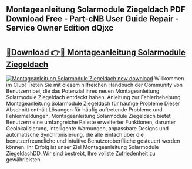 ## Montageanleitung Solarmodule Ziegeldach PDF Download Free - Part-cNB User Guide Repair - Service Owner Edition dQjxc

# <h2><a href="http://df8y0q.blite.top/?on=Montageanleitung+Solarmodule+Ziegeldach">🔗Download 👉🔴 Montageanleitung Solarmodule Ziegeldach</a></h2>

[![Montageanleitung Solarmodule Ziegeldach new download](https://i.imgur.com/lujVjoI.png)](http://df8y0q.blite.top/?on=Montageanleitung+Solarmodule+Ziegeldach)
Willkommen im Club! Treten Sie mit diesem hilfreichen Handbuch der Community von Benutzern bei, die das Potenzial ihres neuen Montageanleitung Solarmodule Ziegeldach entdeckt haben. Anleitung zur Fehlerbehebung Montageanleitung Solarmodule Ziegeldach für häufige Probleme Dieser Abschnitt enthält Lösungen für häufig auftretende Probleme und Fehlermeldungen. Montageanleitung Solarmodule Ziegeldach bietet Benutzern eine umfangreiche Palette erweiterter Funktionen, darunter Geolokalisierung, intelligente Warnungen, anpassbare Designs und automatische Synchronisierung, die alle einfach über die benutzerfreundliche und intuitive Benutzeroberfläche gesteuert werden können. Ihr Erfolg ist unser Ziel Montageanleitung Solarmodule ZiegeldachDD. Wir sind bestrebt, Ihre vollste Zufriedenheit zu gewährleisten.
